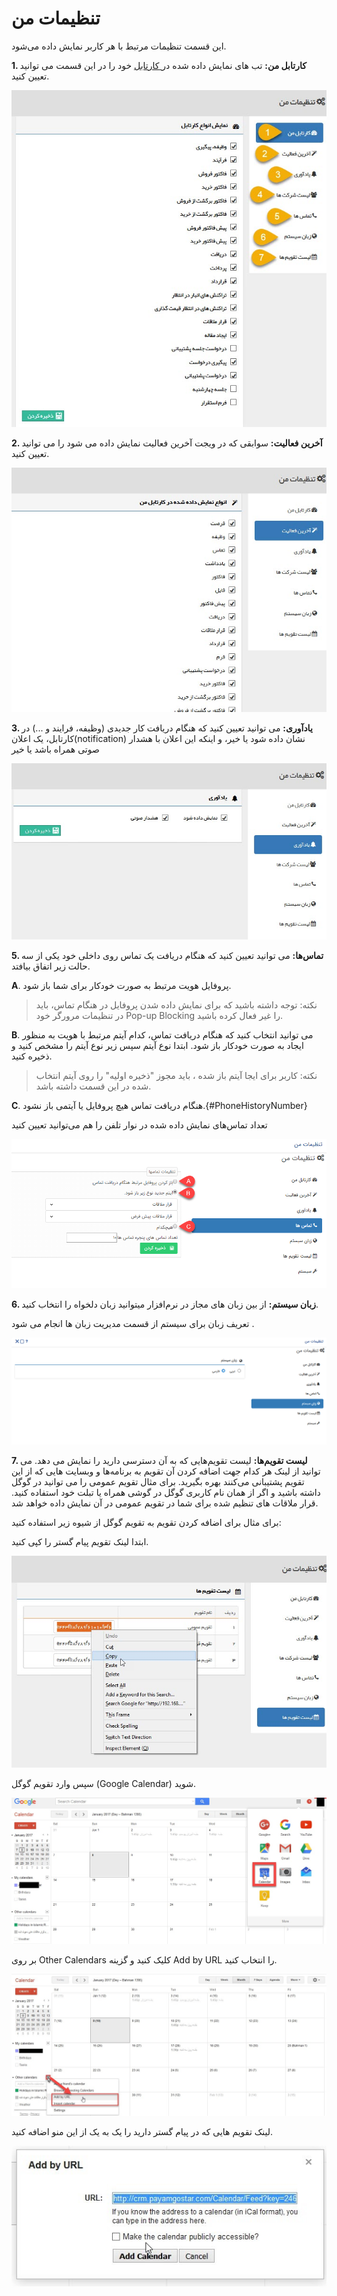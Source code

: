 # تنظیمات من

این قسمت تنظیمات مرتبط با هر کاربر نمایش داده می‌شود.

 **1. کارتابل من:** تب های نمایش داده شده در[ کارتابل](https://github.com/1stco/PayamGostarDocs/blob/master/Help/home/widget/Cardboard/Cardboard.md) خود را در این قسمت می توانید تعیین کنید.
 
 
 ![معرفی صفحه تنظظیمات من (تنظیمات حساب کاربر)](./Images/User-account-setting-introduction.jpg)
 
 **2. آخرین فعالیت:** سوابقی که در ویجت آخرین فعالیت نمایش داده می شود را می توانید تعیین کنید.

![تنظیمات آخرین فعالیت](./Images/Last-activity-setting2.5.6.jpg)

**3. یادآوری:** می توانید تعیین کنید که هنگام دریافت کار جدیدی (وظیفه، فرایند و ...) در کارتابل، یک اعلان(notification) نشان داده شود یا خیر، و اینکه این اعلان با هشدار صوتی همراه باشد یا خیر

![تنظیمات پیام سیستمی حساب کاربر](./Images/Notification-setting2.5.6.jpg)


**5. تماس‌ها:** می توانید تعیین کنید که هنگام دریافت یک تماس روی داخلی خود یکی از سه حالت زیر اتفاق بیافتد.

**A**. پروفایل هویت مرتبط به صورت خودکار برای شما باز شود.

> نکته: توجه داشته باشید که برای نمایش داده شدن پروفایل در هنگام تماس، باید در تنظیمات مرورگر خود Pop-up Blocking را غیر فعال کرده باشید.

**B**. می توانید انتخاب کنید که هنگام دریافت تماس، کدام آیتم مرتبط با هویت به منظور ایجاد به صورت خودکار باز شود. ابتدا نوع آیتم سپس زیر نوع آیتم را مشخص کنید و ذخیره کنید.

> نکته: کاربر برای ایجا آیتم باز شده ، باید مجوز "ذخیره اولیه" را روی آیتم انتخاب شده در این قسمت  داشته باشد.

**C**. هنگام دریافت تماس هیچ پروفایل یا آیتمی باز نشود.{#PhoneHistoryNumber}

تعداد تماس‌های نمایش داده شده در نوار تلفن را هم می‌توانید تعیین کنید

![صفحه تنظیمات تماس در تنظیمات من](./Images/User-call-setting2.5.6.png)


**6. زبان سیستم:** از بین زبان های مجاز در نرم‌افزار میتوانید زبان دلخواه را انتخاب کنید.

تعریف  زبان  برای سیستم از قسمت مدیریت زبان ها انجام می شود .

![انتخاب زبان سیستم در تنظیمات من](./Images/Language-setting-in-user-account.png)

**7. لیست تقویم‌ها:** لیست تقویم‌هایی که به آن دسترسی دارید را نمایش می دهد. می توانید از لینک هر کدام جهت اضافه کردن آن تقویم به برنامه‌ها و وبسایت هایی که از این تقویم پشتیبانی می‌کنند بهره بگیرید. برای مثال تقویم عمومی را می توانید در گوگل داشته باشید و اگر از همان نام کاربری گوگل در گوشی همراه یا تبلت خود استفاده کنید. قرار ملاقات های تنظیم شده برای شما در تقویم عمومی در آن نمایش داده خواهد شد.

برای مثال برای اضافه کردن تقویم به تقویم گوگل از شیوه زیر استفاده کنید:

ابتدا لینک تقویم پیام گستر را کپی کنید.

![لیست تقویم‌های کاربر](./Images/User-calender-list.jpg)

سپس وارد تقویم گوگل (Google Calendar) شوید.

![ارتباط تقویم‌های کاربر با Google calender](./Images/Connection-with-Google-Calendar.jpg)

بر روی Other Calendars کلیک کنید و گزینه Add by URL را انتخاب کنید.

![انتخاب تقویم در Google calender](./Images/Select-calenser-in-Google-calender.jpg)

لینک تقویم هایی که در پیام گستر دارید را یک به یک از این منو اضافه کنید.

![اضافه کردن لینک تقویم کاربر در Google calender](./Images/Add-URL-of-calender-in-Google-calender.jpg)


